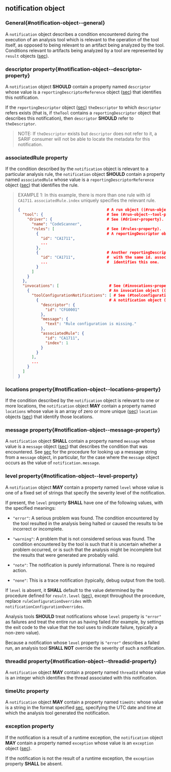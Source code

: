 ## notification object

### General{#notification-object--general}

A `notification` object describes a condition encountered during the execution of an analysis tool which is relevant to the operation of the tool itself, as opposed to being relevant to an artifact being analyzed by the tool. Conditions relevant to artifacts being analyzed by a tool are represented by `result` objects ([sec](#result-object)).

### descriptor property{#notification-object--descriptor-property}

A `notification` object **SHOULD** contain a property named `descriptor` whose value is a `reportingDescriptorReference` object ([sec](#reportingdescriptorreference-object)) that identifies this notification.

If the `reportingDescriptor` object ([sec](#reportingdescriptor-object)) `theDescriptor` to which `descriptor` refers exists (that is, if `theTool` contains a `reportingDescriptor` object that describes this notification), then `descriptor` **SHOULD** refer to `theDescriptor`.

> NOTE: If `theDescriptor` exists but `descriptor` does not refer to it, a SARIF consumer will not be able to locate the metadata for this notification.

### associatedRule property

If the condition described by the `notification` object is relevant to a particular analysis rule, the `notification` object **SHOULD** contain a property named `associatedRule` whose value is a `reportingDescriptorReference` object ([sec](#reportingdescriptorreference-object)) that identifies the rule.

> EXAMPLE 1: In this example, there is more than one rule with id `CA1711`. `associatedRule.index` uniquely specifies the relevant rule.
>
> ```json
> {                                      # A run object ((#run-object)).
>   "tool": {                            # See (#run-object--tool-property).
>     "driver": {                        # See (#driver-property).
>       "name": "CodeScanner",
>       "rules": [                       # See (#rules-property).
>         {                              # A reportingDescriptor object ((#reportingdescriptor-object)).
>           "id": "CA1711",
>           ...
>         },
>         {                              # Another reportingDescriptor object
>           "id": "CA1711",              #  with the same id. associatedRule.id
>           ...                          #  identifies this one.
>         }
>       ]
>     }
>   },
>   "invocations": [                      # See (#invocations-property).
>     {                                   # An invocation object ((#invocation-object)).
>       "toolConfigurationNotifications": [ # See (#toolconfigurationnotifications-property).
>         {                               # A notification object ((#notification-object)).
>           "descriptor": {
>             "id": "CFG0001"
>           },
>           "message": {
>             "text": "Rule configuration is missing."
>           },
>           "associatedRule": {
>             "id": "CA1711",
>             "index": 1
>           }
>         }
>       ],
>       ...
>     }
>   ]
> }
> ```

### locations property{#notification-object--locations-property}

If the condition described by the `notification` object is relevant to one or more locations, the `notification` object **MAY** contain a property named `locations` whose value is an array of zero or more unique ([sec](#array-properties-with-unique-values)) `location` objects ([sec](#location-object)) that identify those locations.

### message property{#notification-object--message-property}

A `notification` object **SHALL** contain a property named `message` whose value is a `message` object ([sec](#message-object)) that describes the condition that was encountered. See [sec](#message-string-lookup) for the procedure for looking up a message string from a `message` object, in particular, for the case where the `message` object occurs as the value of `notification.message`.

### level property{#notification-object--level-property}

A `notification` object **MAY** contain a property named `level` whose value is one of a fixed set of strings that specify the severity level of the notification.

If present, the `level` property **SHALL** have one of the following values, with the specified meanings:

- `"error"`: A serious problem was found. The condition encountered by the tool resulted in the analysis being halted or caused the results to be incorrect or incomplete.

- `"warning"`: A problem that is not considered serious was found. The condition encountered by the tool is such that it is uncertain whether a problem occurred, or is such that the analysis might be incomplete but the results that were generated are probably valid.

- `"note"`: The notification is purely informational. There is no required action.

- `"none"`: This is a trace notification (typically, debug output from the tool).

If `level` is absent, it **SHALL** default to the value determined by the procedure defined for `result.level` ([sec](#result-object--level-property)), except throughout the procedure, replace `ruleConfigurationOverrides` with `notificationConfigurationOverrides`.

Analysis tools **SHOULD** treat notifications whose `level` property is `"error"` as failures and treat the entire run as having failed (for example, by settings the exit code to the value that the tool uses to indicate failure, typically a non-zero value).

Because a notification whose `level` property is `"error"` describes a failed run, an analysis tool **SHALL NOT** override the severity of such a notification.

### threadId property{#notification-object--threadid-property}

A `notification` object **MAY** contain a property named `threadId` whose value is an integer which identifies the thread associated with this notification.

### timeUtc property

A `notification` object **MAY** contain a property named `timeUtc` whose value is a string in the format specified [sec](#datetime-properties), specifying the UTC date and time at which the analysis tool generated the notification.

### exception property

If the notification is a result of a runtime exception, the `notification` object **MAY** contain a property named `exception` whose value is an `exception` object ([sec](#exception-object)).

If the notification is not the result of a runtime exception, the `exception` property **SHALL** be absent.
